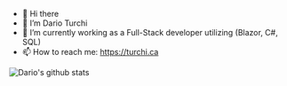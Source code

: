 - 👋 Hi there 
- 🔭 I’m Dario Turchi
- 🌱 I’m currently working as a Full-Stack developer utilizing (Blazor, C#, SQL)
- 📫 How to reach me: https://turchi.ca

![Dario's github stats](https://github-readme-stats.vercel.app/api?username=0xDario&show_icons=true)

